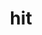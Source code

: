 ---
category: 3-letters
denotation: null
name: hit
reference_link: https://www.etymonline.com/word/hit
root_language: null
root_name: null
title: hit
type: free
word_sums:
- respelling: hit
  sum: 'Hit + '
---